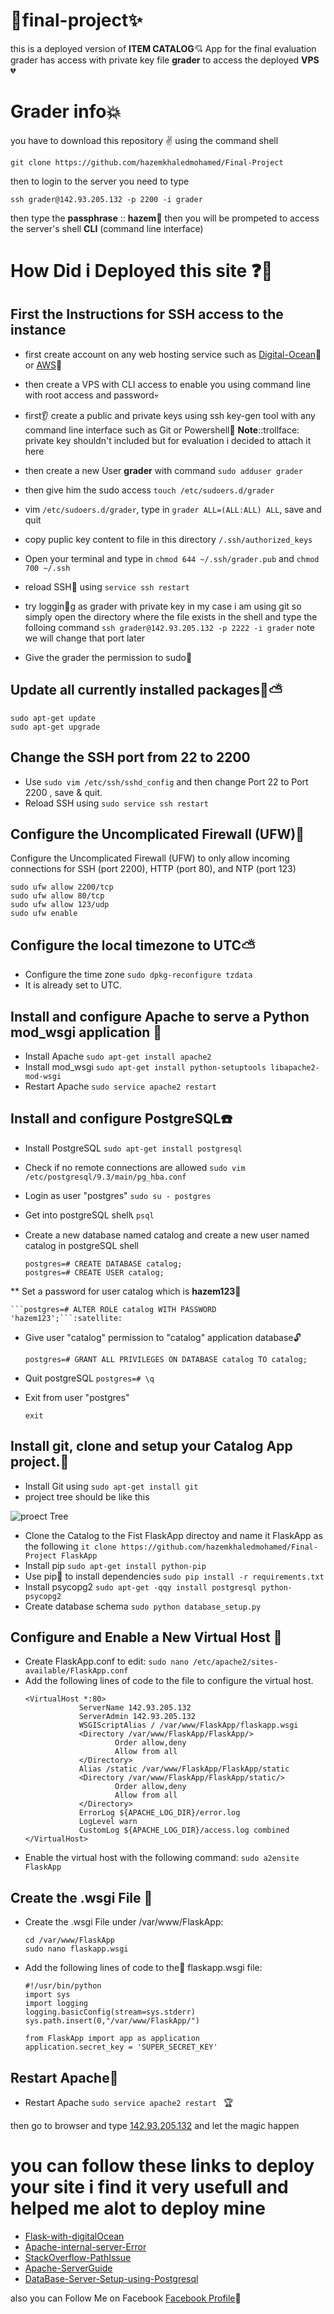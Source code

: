 # :dizzy:final-project:sparkles:
this is a deployed version of **ITEM CATALOG**:cupid: App for the final evaluation grader has access with private key file **grader** to access the deployed **VPS** :broken_heart:

# **Grader info**:boom:
you have to download this repository :v: using the command shell
```
git clone https://github.com/hazemkhaledmohamed/Final-Project 
```
then to login to the server you need to type 
```
ssh grader@142.93.205.132 -p 2200 -i grader
```
then type the **passphrase** :: **hazem**:raised_hands: then you will be prompeted to access the server's shell **CLI** (command line interface)

# How Did i Deployed this site :question::pray:
## First the Instructions for SSH access to the instance
* first create account on any web hosting service such as [Digital-Ocean](https://www.digitalocean.com/):muscle: or [AWS](https://aws.amazon.com/):clap:
* then create a VPS with CLI access to enable you using command line with root access and password:skull:
* first:ear: create a public and private keys using ssh key-gen tool with any command line interface such as Git or Powershell:nose:
**Note**::trollface:
private key shouldn't included but for evaluation i decided to attach it here

* then create a new User **grader** with command ``` sudo adduser grader ``` 
* then give him the sudo access ```touch /etc/sudoers.d/grader```
* vim ```/etc/sudoers.d/grader```, type in ```grader ALL=(ALL:ALL) ALL```, save and quit
* copy puplic key content to file in this directory ``` /.ssh/authorized_keys ```
* Open your terminal and type in ``` chmod 644 ~/.ssh/grader.pub ``` and ``` chmod 700 ~/.ssh ```
* reload SSH:snake: using `service ssh restart`
* try loggin:mushroom:g as grader with private key in my case i am using git so simply open the directory where the file exists in the shell and type the folloing command ``` ssh grader@142.93.205.132 -p 2222 -i grader ``` note we will change that port later
* Give the grader the permission to sudo:mushroom:

## Update all currently installed packages:seedling::partly_sunny:
	sudo apt-get update
	sudo apt-get upgrade

## Change the SSH port from 22 to 2200
* Use `sudo vim /etc/ssh/sshd_config` and then change Port 22 to Port 2200 , save & quit.
* Reload SSH using `sudo service ssh restart`

## Configure the Uncomplicated Firewall (UFW):no_bell:

Configure the Uncomplicated Firewall (UFW) to only allow incoming connections for SSH (port 2200), HTTP (port 80), and NTP (port 123)

	sudo ufw allow 2200/tcp
	sudo ufw allow 80/tcp
	sudo ufw allow 123/udp
	sudo ufw enable 
## Configure the local timezone to UTC:partly_sunny:
* Configure the time zone `sudo dpkg-reconfigure tzdata`
* It is already set to UTC.

## Install and configure Apache to serve a Python mod_wsgi application :confetti_ball:
* Install Apache `sudo apt-get install apache2`
* Install mod_wsgi `sudo apt-get install python-setuptools libapache2-mod-wsgi`
* Restart Apache `sudo service apache2 restart`

## Install and configure PostgreSQL:phone:
* Install PostgreSQL `sudo apt-get install postgresql`
* Check if no remote connections are allowed `sudo vim /etc/postgresql/9.3/main/pg_hba.conf`
* Login as user "postgres" `sudo su - postgres`
* Get into postgreSQL shell:telephone_receiver: `psql`
* Create a new database named catalog  and create a new user named catalog in postgreSQL shell
	
	```
	postgres=# CREATE DATABASE catalog;
	postgres=# CREATE USER catalog;
	```
** Set a password for user catalog which is **hazem123**:mega:
	
	```postgres=# ALTER ROLE catalog WITH PASSWORD 'hazem123';```:satellite:
* Give user "catalog" permission to "catalog" application database:unlock:
	
	```
	postgres=# GRANT ALL PRIVILEGES ON DATABASE catalog TO catalog;
	```
* Quit postgreSQL `postgres=# \q`
* Exit from user "postgres" 
	
	```
	exit
	```
 
## Install git, clone and setup your Catalog App project.:flashlight:
* Install Git using `sudo apt-get install git`
* project tree should be like this





![proect Tree](https://i.pinimg.com/originals/76/16/e3/7616e3356d08b233e8c3716b8bf8349b.png)
* Clone the Catalog to the Fist FlaskApp directoy and name it FlaskApp as the following ``` it clone https://github.com/hazemkhaledmohamed/Final-Project FlaskApp ```
* Install pip `sudo apt-get install python-pip`
* Use pip:low_brightness: to install dependencies `sudo pip install -r requirements.txt`
* Install psycopg2 `sudo apt-get -qqy install postgresql python-psycopg2`
* Create database schema `sudo python database_setup.py`

## Configure and Enable a New Virtual Host :bath:
* Create FlaskApp.conf to edit: `sudo nano /etc/apache2/sites-available/FlaskApp.conf`
* Add the following lines of code to the file to configure the virtual host. 	
	```
	<VirtualHost *:80>
                ServerName 142.93.205.132
                ServerAdmin 142.93.205.132
                WSGIScriptAlias / /var/www/FlaskApp/flaskapp.wsgi
                <Directory /var/www/FlaskApp/FlaskApp/>
                        Order allow,deny
                        Allow from all
                </Directory>
                Alias /static /var/www/FlaskApp/FlaskApp/static
                <Directory /var/www/FlaskApp/FlaskApp/static/>
                        Order allow,deny
                        Allow from all
                </Directory>
                ErrorLog ${APACHE_LOG_DIR}/error.log
                LogLevel warn
                CustomLog ${APACHE_LOG_DIR}/access.log combined
	</VirtualHost>
	```
* Enable the virtual host with the following command: `sudo a2ensite FlaskApp`

## Create the .wsgi File :triangular_ruler:
* Create the .wsgi File under /var/www/FlaskApp: 
	
	```
	cd /var/www/FlaskApp
	sudo nano flaskapp.wsgi 
	```
* Add the following lines of code to the:musical_score: flaskapp.wsgi file:
	
	```
	#!/usr/bin/python
	import sys
	import logging
	logging.basicConfig(stream=sys.stderr)
	sys.path.insert(0,"/var/www/FlaskApp/")

	from FlaskApp import app as application
	application.secret_key = 'SUPER_SECRET_KEY'
	```

## Restart Apache:gem:
* Restart Apache `sudo service apache2 restart ` :trophy:

then go to browser and type [142.93.205.132](http://142.93.205.132) and let the magic happen

# **you can follow these links to deploy your site i find it very usefull and helped me alot to deploy mine**
* [Flask-with-digitalOcean](https://www.digitalocean.com/community/tutorials/how-to-deploy-a-flask-application-on-an-ubuntu-vps)
* [Apache-internal-server-Error](https://www.digitalocean.com/community/questions/500-internal-server-error-how-can-i-fix-this-this-website-was-supposed-to-be-a-christmas-present)
* [StackOverflow-PathIssue](https://stackoverflow.com/questions/7302619/operationalerror-operationalerror-unable-to-open-database-file-none-none)
* [Apache-ServerGuide](https://help.ubuntu.com/lts/serverguide/httpd.html)
* [DataBase-Server-Setup-using-Postgresql](https://o7planning.org/en/11325/installing-and-configuring-postgresql-database-on-ubuntu-server)

also you can Follow Me on Facebook [Facebook Profile](https://www.facebook.com/hazem.khaled.3386585):saxophone:
